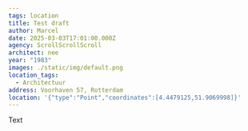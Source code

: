 ```yaml
---
tags: location
title: Test draft
author: Marcel
date: 2025-03-03T17:01:00.000Z
agency: ScrollScrollScroll
architect: nee
year: "1983"
images: ./static/img/default.png
location_tags:
  - Architectuur
address: Voorhaven 57, Rotterdam
location: '{"type":"Point","coordinates":[4.4479125,51.9069998]}'
---
```

Text
